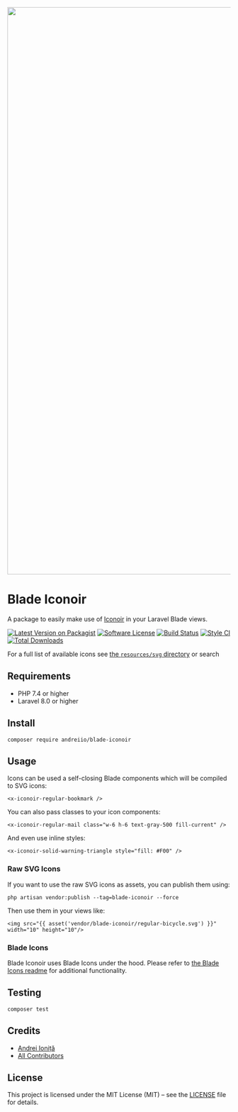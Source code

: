 <p align="center">
    <img src="https://banners.beyondco.de/Blade%20Iconoir.png?theme=light&packageManager=composer+require&packageName=andreiio%2Fblade-iconoir&pattern=architect&style=style_1&description=A+package+to+easily+make+use+of+Iconoir+in+your+Laravel+Blade+views.&md=1&showWatermark=1&fontSize=100px&images=https%3A%2F%2Flaravel.com%2Fimg%2Flogomark.min.svg" width="1280" title="Social Card Blade Iconoir">
</p>

# Blade Iconoir

A package to easily make use of [Iconoir](https://iconoir.com/) in your Laravel Blade views.

[![Latest Version on Packagist][ico-version]][link-packagist]
[![Software License][ico-license]](LICENSE.md)
[![Build Status][ico-github-actions]][link-github-actions]
[![Style CI][ico-styleci]][link-styleci]
[![Total Downloads][ico-downloads]][link-downloads]

For a full list of available icons see [the `resources/svg` directory](./resources/svg) or search

## Requirements

- PHP 7.4 or higher
- Laravel 8.0 or higher

## Install

```console
composer require andreiio/blade-iconoir
```

## Usage

Icons can be used a self-closing Blade components which will be compiled to SVG icons:
```blade
<x-iconoir-regular-bookmark />
```

You can also pass classes to your icon components:
```blade
<x-iconoir-regular-mail class="w-6 h-6 text-gray-500 fill-current" />
```

And even use inline styles:
```blade
<x-iconoir-solid-warning-triangle style="fill: #F00" />
```

### Raw SVG Icons

If you want to use the raw SVG icons as assets, you can publish them using:

```console
php artisan vendor:publish --tag=blade-iconoir --force
```

Then use them in your views like:

```blade
<img src="{{ asset('vendor/blade-iconoir/regular-bicycle.svg') }}" width="10" height="10"/>
```

### Blade Icons

Blade Iconoir uses Blade Icons under the hood. Please refer to [the Blade Icons readme](https://github.com/blade-ui-kit/blade-icons) for additional functionality.

## Testing

```console
composer test
```

## Credits

- [Andrei Ioniță][link-author]
- [All Contributors][link-contributors]

## License

This project is licensed under the MIT License (MIT) – see the [LICENSE](LICENSE.md) file for details.

[ico-version]: https://img.shields.io/packagist/v/andreiio/blade-iconoir.svg?style=flat-square
[ico-license]: https://img.shields.io/badge/license-MIT-brightgreen.svg?style=flat-square
[ico-github-actions]: https://img.shields.io/github/actions/workflow/status/andreiio/blade-iconoir/tests.yml?style=flat-square
[ico-styleci]: https://styleci.io/repos/365816298/shield
[ico-downloads]: https://img.shields.io/packagist/dt/andreiio/blade-iconoir.svg?style=flat-square

[link-packagist]: https://packagist.org/packages/andreiio/blade-iconoir
[link-github-actions]: https://github.com/andreiio/blade-iconoir/actions
[link-styleci]: https://styleci.io/repos/365816298
[link-downloads]: https://packagist.org/packages/andreiio/blade-iconoir
[link-author]: https://github.com/andreiio
[link-contributors]: ../../contributors
